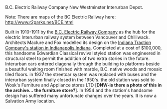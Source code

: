 B.C. Electric Railway Company New Westminster Interurban Depot. 

Note: There are maps of the BC Electric Railway here: http://www.r2parks.net/BCE.html

Built in 1910-1911 by the [B.C. Electric Railway Company](http://www.r2parks.net/BCE.html) as the hub for the electric Interurban railway system between Vancouver and Chilliwack. Architects Maclure and Fox modelled its design on the [Indiana Traction Company's station in Indianapolis Indiana](https://commons.wikimedia.org/wiki/File:Indianapolis_Traction_and_Terminal_Company%27s_main_Terminal.jpg). Completed at a cost of $100,000, this handsome Edwardian Classical revival styled station was engineered in structural steel to permit the addition of two extra stories in the future. Interurban cars entered diagonally through the building to platforms beside a beautiful waiting room finished with marble, B.C. native woods and mosaic tiled floors. in 1937 the streetcar system was replaced with buses and the interurban system finally closed in the 1950's. the old station was sold to Wosk's Furniture and Appliance stores LTD [**DNW-is there a photo of this in the archive... the furniture store?**]. In 1954 and the station's handsome design has suffered many unfortunate changes over the years. It is now a Salvation Army location.
